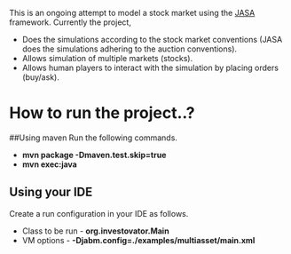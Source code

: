 This is an ongoing attempt to model a stock market using the [JASA](http://jasa.sourceforge.net/) framework. Currently the project,
* Does the simulations according to the stock market conventions (JASA does the simulations adhering to the auction conventions).
* Allows simulation of multiple markets (stocks).
* Allows human players to interact with the simulation by placing orders (buy/ask).

# How to run the project..?
##Using maven
Run the following commands.
* **mvn package -Dmaven.test.skip=true**
* **mvn exec:java**

## Using your IDE
Create a run configuration in your IDE as follows.
* Class to be run - **org.investovator.Main**
* VM options -  **-Djabm.config=./examples/multiasset/main.xml**
